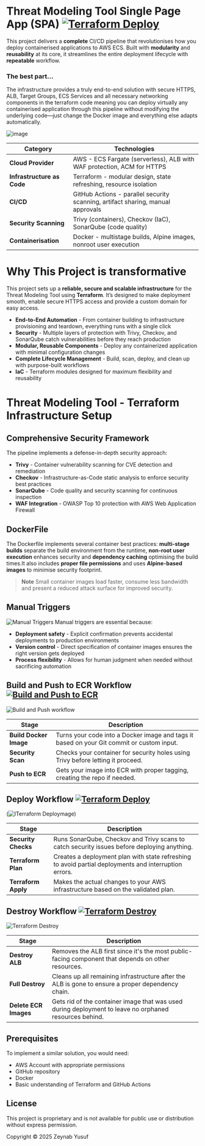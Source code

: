 # Threat Modeling Tool Single Page App (SPA) [![Terraform Deploy](https://github.com/zyusuf88/threat-composer/actions/workflows/terrafrom-deploy.yml/badge.svg)](https://github.com/zyusuf88/threat-composer/actions/workflows/terrafrom-deploy.yml)

This project delivers a **complete** CI/CD pipeline that revolutionises how you deploy containerised applications to AWS ECS. Built with **modularity** and **reusability** at its core, it streamlines the entire deployment lifecycle with **repeatable** workflow.

### The best part...
 The infrastructure provides a truly end-to-end solution with secure HTTPS, ALB, Target Groups, ECS Services and all necessary networking components in the terraform code meaning you can deploy virtually any containerised application through this pipeline without modifying the underlying code—just change the Docker image and everything else adapts automatically.

![image](https://github.com/user-attachments/assets/2fec4aea-6e1b-4278-926c-1ebf4a9b702a)


| Category | Technologies |
|----------|-------------|
| **Cloud Provider** | AWS - ECS Fargate (serverless), ALB with WAF protection, ACM for HTTPS |
| **Infrastructure as Code** | Terraform - modular design, state refreshing, resource isolation |
| **CI/CD** | GitHub Actions - parallel security scanning, artifact sharing, manual approvals |
| **Security Scanning** | Trivy (containers), Checkov (IaC), SonarQube (code quality)  |
| **Containerisation** | Docker - multistage builds, Alpine images, nonroot user execution |

# Why This Project is transformative 

This project sets up a **reliable, secure and scalable infrastructure** for the Threat Modeling Tool using **Terraform**. It’s designed to make deployment smooth, enable secure HTTPS access and provide a custom domain for easy access.

- **End-to-End Automation** - From container building to infrastructure provisioning and teardown, everything runs with a single click
- **Security** - Multiple layers of protection with Trivy, Checkov, and SonarQube catch vulnerabilities before they reach production
- **Modular, Reusable Components** - Deploy any containerized application with minimal configuration changes
- **Complete Lifecycle Management** - Build, scan, deploy, and clean up with purpose-built workflows
- **IaC** - Terraform modules designed for maximum flexibility and reusability
# Threat Modeling Tool - Terraform Infrastructure Setup

## Comprehensive Security Framework
The pipeline implements a defense-in-depth security approach:

- **Trivy** - Container vulnerability scanning for CVE detection and remediation
- **Checkov** - Infrastructure-as-Code static analysis to enforce security best practices
- **SonarQube** - Code quality and security scanning for continuous inspection
- **WAF Integration** - OWASP Top 10 protection with AWS Web Application Firewall

## DockerFile 

The Dockerfile implements several container best practices: **multi-stage builds** separate the build environment from the runtime, **non-root user execution** enhances security and **dependency caching** optimising the build times.It also includes **proper file permissions** and uses **Alpine-based images** to minimise security footprint.

> **Note**
> Small container images load faster, consume less bandwidth and present a reduced attack surface for improved security.

## Manual Triggers

![Manual Triggers ](https://github.com/user-attachments/assets/e5c99585-a0b2-4249-bc0d-a991b58ef842)
Manual triggers are essential because:

- **Deployment safety** - Explicit confirmation prevents accidental deployments to production environments
- **Version control** - Direct specification of container images ensures the right version gets deployed
- **Process flexibility** - Allows for human judgment when needed without sacrificing automation


## Build and Push to ECR Workflow [![Build and Push to ECR](https://github.com/zyusuf88/threat-composer/actions/workflows/build-and-push-to-ecr.yml/badge.svg)](https://github.com/zyusuf88/threat-composer/actions/workflows/build-and-push-to-ecr.yml) 
![Build and Push workflow](https://github.com/user-attachments/assets/9dbd92a3-a866-4408-865b-298f4bc4c950)

| Stage | Description |
|-------|-------------|
| **Build Docker Image** | Turns your code into a Docker image and tags it based on your Git commit or custom input. |
| **Security Scan** | Checks your container for security holes using Trivy before letting it proceed. |
| **Push to ECR** | Gets your image into ECR with proper tagging, creating the repo if needed. |


## Deploy Workflow [![Terraform Deploy](https://github.com/zyusuf88/threat-composer/actions/workflows/terrafrom-deploy.yml/badge.svg)](https://github.com/zyusuf88/threat-composer/actions/workflows/terrafrom-deploy.yml)
(![ITerraform Deploymage](https://github.com/user-attachments/assets/5add6df7-386e-493d-845a-16ba7dc116e1))

| Stage | Description |
|-------|-------------|
| **Security Checks** | Runs SonarQube, Checkov and Trivy scans to catch security issues before deploying anything. |
| **Terraform Plan** | Creates a deployment plan with state refreshing to avoid partial deployments and interruption errors. |
| **Terraform Apply** | Makes the actual changes to your AWS infrastructure based on the validated plan. |



## Destroy Workflow [![Terraform Destroy](https://github.com/zyusuf88/threat-composer/actions/workflows/terraform-destroy.yml/badge.svg)](https://github.com/zyusuf88/threat-composer/actions/workflows/terraform-destroy.yml)

![Terraform Destroy](https://github.com/user-attachments/assets/d19a8cc1-fb9e-4c0c-9341-d10e4709620c)

| Stage | Description |
|-------|-------------|
| **Destroy ALB** | Removes the ALB first since it's the most public-facing component that depends on other resources. |
| **Full Destroy** | Cleans up all remaining infrastructure after the ALB is gone to ensure a proper dependency chain. |
| **Delete ECR Images** | Gets rid of the container image that was used during deployment to leave no orphaned resources behind. |

## Prerequisites

To implement a similar solution, you would need:

- AWS Account with appropriate permissions
- GitHub repository
- Docker
- Basic understanding of Terraform and GitHub Actions


## License

This project is proprietary and is not available for public use or distribution without express permission.

Copyright © 2025 Zeynab Yusuf